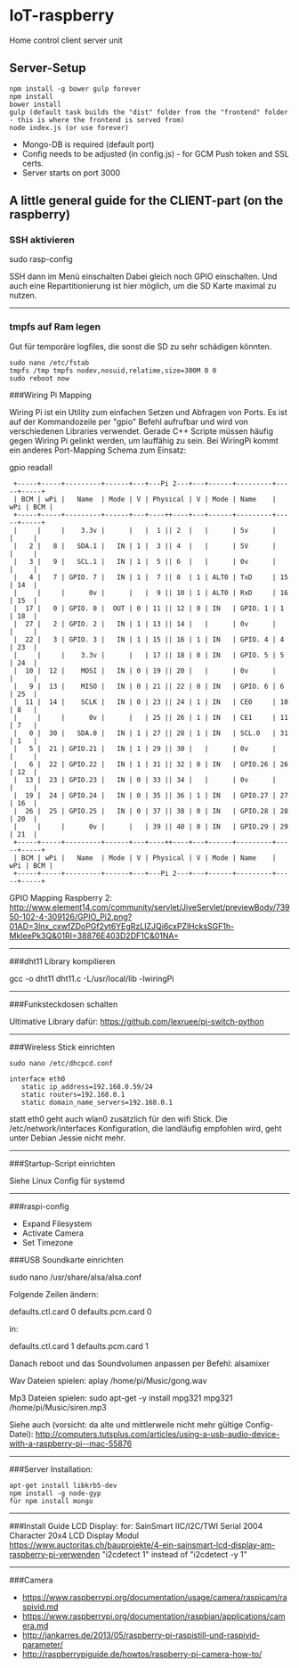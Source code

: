 # IoT-raspberry
Home control client server unit

## Server-Setup

```
npm install -g bower gulp forever
npm install
bower install
gulp (default task builds the "dist" folder from the "frontend" folder - this is where the frontend is served from)
node index.js (or use forever)
```

* Mongo-DB is required (default port)
* Config needs to be adjusted (in config.js) - for GCM Push token and SSL certs.
* Server starts on port 3000

## A little general guide for the CLIENT-part (on the raspberry)

### SSH aktivieren

sudo rasp-config

SSH dann im Menü einschalten
Dabei gleich noch GPIO einschalten.
Und auch eine Repartitionierung ist hier möglich, um die SD Karte maximal zu nutzen.

---

### tmpfs auf Ram legen

Gut für temporäre logfiles, die sonst die SD zu sehr schädigen könnten.

```
sudo nano /etc/fstab
tmpfs /tmp tmpfs nodev,nosuid,relatime,size=300M 0 0
sudo reboot now
```

###Wiring Pi Mapping

Wiring Pi ist ein Utility zum einfachen Setzen und Abfragen von Ports. Es ist
auf der Kommandozeile per "gpio" Befehl aufrufbar und wird von verschiedenen
Libraries verwendet. Gerade C++ Scripte müssen häufig gegen Wiring Pi gelinkt
werden, um lauffähig zu sein. Bei WiringPi kommt ein anderes Port-Mapping
Schema zum Einsatz:

gpio readall

```
 +-----+-----+---------+------+---+---Pi 2---+---+------+---------+-----+-----+
 | BCM | wPi |   Name  | Mode | V | Physical | V | Mode | Name    | wPi | BCM |
 +-----+-----+---------+------+---+----++----+---+------+---------+-----+-----+
 |     |     |    3.3v |      |   |  1 || 2  |   |      | 5v      |     |     |
 |   2 |   8 |   SDA.1 |   IN | 1 |  3 || 4  |   |      | 5V      |     |     |
 |   3 |   9 |   SCL.1 |   IN | 1 |  5 || 6  |   |      | 0v      |     |     |
 |   4 |   7 | GPIO. 7 |   IN | 1 |  7 || 8  | 1 | ALT0 | TxD     | 15  | 14  |
 |     |     |      0v |      |   |  9 || 10 | 1 | ALT0 | RxD     | 16  | 15  |
 |  17 |   0 | GPIO. 0 |  OUT | 0 | 11 || 12 | 0 | IN   | GPIO. 1 | 1   | 18  |
 |  27 |   2 | GPIO. 2 |   IN | 1 | 13 || 14 |   |      | 0v      |     |     |
 |  22 |   3 | GPIO. 3 |   IN | 1 | 15 || 16 | 1 | IN   | GPIO. 4 | 4   | 23  |
 |     |     |    3.3v |      |   | 17 || 18 | 0 | IN   | GPIO. 5 | 5   | 24  |
 |  10 |  12 |    MOSI |   IN | 0 | 19 || 20 |   |      | 0v      |     |     |
 |   9 |  13 |    MISO |   IN | 0 | 21 || 22 | 0 | IN   | GPIO. 6 | 6   | 25  |
 |  11 |  14 |    SCLK |   IN | 0 | 23 || 24 | 1 | IN   | CE0     | 10  | 8   |
 |     |     |      0v |      |   | 25 || 26 | 1 | IN   | CE1     | 11  | 7   |
 |   0 |  30 |   SDA.0 |   IN | 1 | 27 || 28 | 1 | IN   | SCL.0   | 31  | 1   |
 |   5 |  21 | GPIO.21 |   IN | 1 | 29 || 30 |   |      | 0v      |     |     |
 |   6 |  22 | GPIO.22 |   IN | 1 | 31 || 32 | 0 | IN   | GPIO.26 | 26  | 12  |
 |  13 |  23 | GPIO.23 |   IN | 0 | 33 || 34 |   |      | 0v      |     |     |
 |  19 |  24 | GPIO.24 |   IN | 0 | 35 || 36 | 1 | IN   | GPIO.27 | 27  | 16  |
 |  26 |  25 | GPIO.25 |   IN | 0 | 37 || 38 | 0 | IN   | GPIO.28 | 28  | 20  |
 |     |     |      0v |      |   | 39 || 40 | 0 | IN   | GPIO.29 | 29  | 21  |
 +-----+-----+---------+------+---+----++----+---+------+---------+-----+-----+
 | BCM | wPi |   Name  | Mode | V | Physical | V | Mode | Name    | wPi | BCM |
 +-----+-----+---------+------+---+---Pi 2---+---+------+---------+-----+-----+
 ```

GPIO Mapping Raspberry 2: http://www.element14.com/community/servlet/JiveServlet/previewBody/73950-102-4-309126/GPIO_Pi2.png?01AD=3lnx_cxwfZDoPGf2yt6YEgRzLIZJQi6cxPZlHcksSGF1h-MkIeePk3Q&01RI=38876E403D2DF1C&01NA=
 
---

###dht11 Library kompilieren

gcc -o dht11 dht11.c -L/usr/local/lib -lwiringPi

---

###Funksteckdosen schalten

Ultimative Library dafür: https://github.com/lexruee/pi-switch-python

---

###Wireless Stick einrichten

```
sudo nano /etc/dhcpcd.conf

interface eth0
   static ip_address=192.168.0.59/24
   static routers=192.168.0.1
   static domain_name_servers=192.168.0.1
```

statt eth0 geht auch wlan0 zusätzlich für den wifi Stick. Die /etc/network/interfaces
Konfiguration, die landläufig empfohlen wird, geht unter Debian Jessie nicht mehr.

---

###Startup-Script einrichten

Siehe Linux Config für systemd

---

###raspi-config

* Expand Filesystem
* Activate Camera
* Set Timezone

###USB Soundkarte einrichten

sudo nano /usr/share/alsa/alsa.conf

Folgende Zeilen ändern:

defaults.ctl.card 0
defaults.pcm.card 0

in:

defaults.ctl.card 1
defaults.pcm.card 1

Danach reboot und das Soundvolumen anpassen per Befehl: alsamixer

Wav Dateien spielen:
aplay /home/pi/Music/gong.wav

Mp3 Dateien spielen:
sudo apt-get -y install mpg321
mpg321 /home/pi/Music/siren.mp3

Siehe auch (vorsicht: da alte und mittlerweile nicht mehr gültige Config-Datei):
http://computers.tutsplus.com/articles/using-a-usb-audio-device-with-a-raspberry-pi--mac-55876

---

###Server Installation:

	apt-get install libkrb5-dev
	npm install -g node-gyp 
	für npm install mongo

---

###Install Guide LCD Display:
	for: SainSmart IIC/I2C/TWI Serial 2004 Character 20x4 LCD Display Modul 
	https://www.auctoritas.ch/bauprojekte/4-ein-sainsmart-lcd-display-am-raspberry-pi-verwenden
	"i2cdetect 1" instead of "i2cdetect -y 1"
	
---

###Camera

* https://www.raspberrypi.org/documentation/usage/camera/raspicam/raspivid.md
* https://www.raspberrypi.org/documentation/raspbian/applications/camera.md
* http://jankarres.de/2013/05/raspberry-pi-raspistill-und-raspivid-parameter/
* http://raspberrypiguide.de/howtos/raspberry-pi-camera-how-to/